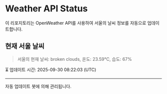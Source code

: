 
# Weather API Status

이 리포지토리는 OpenWeather API를 사용하여 서울의 날씨 정보를 자동으로 업데이트합니다.

## 현재 서울 날씨
> 서울의 현재 날씨: broken clouds, 온도: 23.59°C, 습도: 67%

⏳ 업데이트 시간: 2025-09-30 08:22:03 (UTC)

---
자동 업데이트 봇에 의해 관리됩니다.
